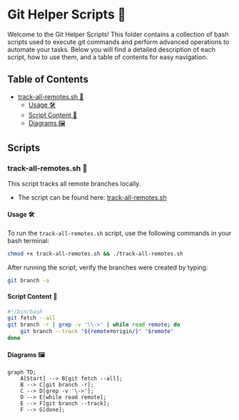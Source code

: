 # Git Helper Scripts 📜

Welcome to the Git Helper Scripts! This folder contains a collection of bash scripts used to execute git commands and perform
advanced operations to automate your tasks. Below you will find a detailed description of each script, how to use them,
and a table of contents for easy navigation.

## Table of Contents
- [track-all-remotes.sh 🔧](#track-all-remotes-sh-)
  - [Usage 🛠️](#usage-)
  - [Script Content 📜](#script-content-)
  - [Diagrams 🖼️](#diagrams-)

## Scripts

### track-all-remotes.sh 🔧

This script tracks all remote branches locally.

- The script can be found here: [track-all-remotes.sh](./track-all-remotes.sh)

#### Usage 🛠️

To run the `track-all-remotes.sh` script, use the following commands in your bash terminal:

```bash
chmod +x track-all-remotes.sh && ./track-all-remotes.sh
```

After running the script, verify the branches were created by typing:

```bash
git branch -a
```

#### Script Content 📜

```bash
#!/bin/bash
git fetch --all
git branch -r | grep -v '\\->' | while read remote; do
    git branch --track "${remote#origin/}" "$remote"
done
```

#### Diagrams 🖼️

```mermaid
graph TD;
    A[Start] --> B[git fetch --all];
    B --> C[git branch -r];
    C --> D[grep -v '\->'];
    D --> E[while read remote];
    E --> F[git branch --track];
    F --> G[done];
```
